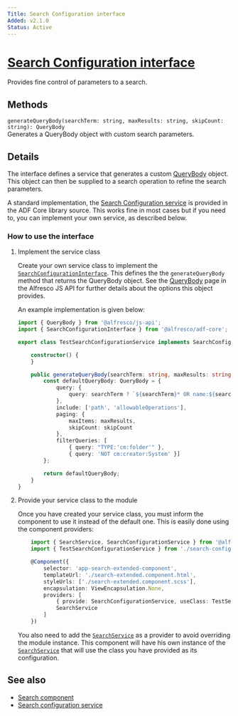 ```yaml
---
Title: Search Configuration interface
Added: v2.1.0
Status: Active
---
```


# [Search Configuration interface](lib/core/src/lib/search-text/interfaces/search-configuration.interface.ts "Defined in search-configuration.interface.ts")

Provides fine control of parameters to a search.

## Methods

`generateQueryBody(searchTerm: string, maxResults: string, skipCount: string): QueryBody`<br/>
Generates a QueryBody object with custom search parameters.

## Details

The interface defines a service that generates a custom
[QueryBody](https://github.com/Alfresco/alfresco-js-api/blob/1.6.0/src/alfresco-search-rest-api/docs/QueryBody.md)
object. This object can then be supplied to a search operation to refine the search parameters.

A standard implementation, the
[Search Configuration service](../services/search-configuration.service.md) is provided in the ADF Core library
source. This works fine in most cases but if you need to, you can implement your own service, as
described below.

### How to use the interface

1.  Implement the service class

    Create your own service class to implement the [`SearchConfigurationInterface`](../../core/interfaces/search-configuration.interface.md). This defines the
    the `generateQueryBody` method that returns the QueryBody object. See the
    [QueryBody](https://github.com/Alfresco/alfresco-js-api/blob/1.6.0/src/alfresco-search-rest-api/docs/QueryBody.md)
    page in the Alfresco JS API for further details about the options this object provides.

    An example implementation is given below:

    ```ts
    import { QueryBody } from '@alfresco/js-api';
    import { SearchConfigurationInterface } from '@alfresco/adf-core';

    export class TestSearchConfigurationService implements SearchConfigurationInterface {

        constructor() {
        }

        public generateQueryBody(searchTerm: string, maxResults: string, skipCount: string): QueryBody {
            const defaultQueryBody: QueryBody = {
                query: {
                    query: searchTerm ? `${searchTerm}* OR name:${searchTerm}*` : searchTerm
                },
                include: ['path', 'allowableOperations'],
                paging: {
                    maxItems: maxResults,
                    skipCount: skipCount
                },
                filterQueries: [
                    { query: "TYPE:'cm:folder'" },
                    { query: 'NOT cm:creator:System' }]
            };

            return defaultQueryBody;
        }
    }
    ```

2.  Provide your service class to the module

    Once you have created your service class, you must inform the component to use it instead
    of the default one. This is easily done using the component providers:

    ```ts
        import { SearchService, SearchConfigurationService } from '@alfresco/adf-core';
        import { TestSearchConfigurationService } from './search-config-test.service';

        @Component({
            selector: 'app-search-extended-component',
            templateUrl: './search-extended.component.html',
            styleUrls: ['./search-extended.component.scss'],
            encapsulation: ViewEncapsulation.None,
            providers: [
                { provide: SearchConfigurationService, useClass: TestSearchConfigurationService },
                SearchService
            ]
        })
    ```

    You also need to add the [`SearchService`](../../core/services/search.service.md) as a provider to avoid overriding the module instance. This component will have his own instance of the [`SearchService`](../../core/services/search.service.md) that will use the class you have provided
    as its configuration.

## See also

-   [Search component](../../content-services/components/search.component.md)
-   [Search configuration service](../services/search-configuration.service.md)
